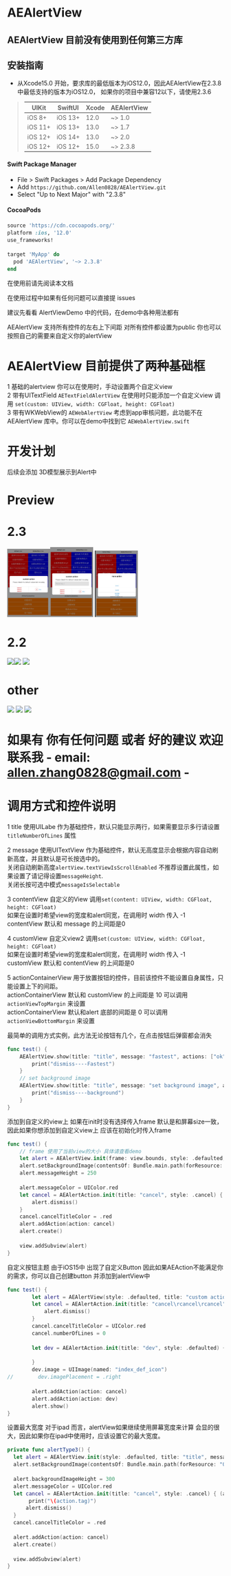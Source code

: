 # AEAlertView 
## AEAlertView 目前没有使用到任何第三方库

## 安装指南

- 从Xcode15.0 开始，要求库的最低版本为iOS12.0，因此AEAlertView在2.3.8中最低支持的版本为iOS12.0， 如果你的项目中兼容12以下，请使用2.3.6

>
> | UIKit | SwiftUI | Xcode | AEAlertView |
> |---|---|---|---|
> | iOS 8+ | iOS 13+ | 12.0 | ~> 1.0 |
> | iOS 11+ | iOS 13+ | 13.0 | ~> 1.7 |
> | iOS 12+ | iOS 14+ | 13.0 | ~> 2.0 |
> | iOS 12+ | iOS 12+ | 15.0 | ~> 2.3.8 |

#### Swift Package Manager

- File > Swift Packages > Add Package Dependency
- Add `https://github.com/Allen0828/AEAlertView.git`
- Select "Up to Next Major" with "2.3.8"

#### CocoaPods
```ruby
source 'https://cdn.cocoapods.org/'
platform :ios, '12.0'
use_frameworks!

target 'MyApp' do
  pod 'AEAlertView', '~> 2.3.8'
end
```

<font>
     <p>在使用前请先阅读本文档</p>
     <p>在使用过程中如果有任何问题可以直接提 issues</p>
     <p>建议先看看 AlertViewDemo 中的代码，在demo中各种用法都有</p>
</font>

AEAlertView 支持所有控件的左右上下间距
对所有控件都设置为public 你也可以按照自己的需要来自定义你的alertView

# AEAlertView 目前提供了两种基础框 
1 基础的alertview 你可以在使用时，手动设置两个自定义view<br />
2 带有UITextField `AETextFieldAlertView` 在使用时只能添加一个自定义view 调用 `set(custom: UIView, width: CGFloat, height: CGFloat)`<br />
3 带有WKWebView的 `AEWebAlertView` 考虑到app审核问题，此功能不在AEAlertView 库中。你可以在demo中找到它 `AEWebAlertView.swift`<br />

# 开发计划
后续会添加 3D模型展示到Alert中


# Preview                                                                       

# 2.3
<view><img src="https://github.com/Allen0828/AEAlertView/blob/master/img-folder/2.3-001.jpg" width="100"></img><img
src="https://github.com/Allen0828/AEAlertView/blob/master/img-folder/2.3-002.jpg" width="100"></img> <img
src="https://github.com/Allen0828/AEAlertView/blob/master/img-folder/2.3-003.jpg" width="100"></img>
</view>

# 2.2
<view>

<img src="https://github.com/Allen0828/AEAlertView/blob/master/img-folder/new3.jpeg" width="100"></img><img
src="https://github.com/Allen0828/AEAlertView/blob/master/img-folder/gif003.gif" width="100"></img> <img
src="https://github.com/Allen0828/AEAlertView/blob/master/img-folder/new7.jpeg" width="100"></img>

</view>

# other 
<view>

<img src="https://github.com/Allen0828/AEAlertView/blob/master/img-folder/new1.jpeg" width="150"></img>
<img src="https://github.com/Allen0828/AEAlertView/blob/master/img-folder/succees2.1.gif" width="150"></img>
<img src="https://github.com/Allen0828/AEAlertView/blob/master/img-folder/uiAlertView_GIF.gif" width="150"></img>

</view>

# 如果有 你有任何问题 或者 好的建议 欢迎联系我  - email: allen.zhang0828@gmail.com -


# 调用方式和控件说明
1 title 使用UILabe 作为基础控件，默认只能显示两行，如果需要显示多行请设置`titleNumberOfLines` 属性<br />

2 message 使用UITextView 作为基础控件，默认无高度显示会根据内容自动刷新高度，并且默认是可长按选中的。<br />
    关闭自动刷新高度`alertView.textViewIsScrollEnabled` 不推荐设置此属性，如果设置了请记得设置`messageHeight`.<br />
    关闭长按可选中模式`messageIsSelectable` <br /> 
    
3 contentView 自定义的View 调用`set(content: UIView, width: CGFloat, height: CGFloat)`<br />
    如果在设置时希望view的宽度和alert同宽，在调用时 width 传入 -1<br />
    contentView 默认和 message 的上间距是0<br />
    
4 customView 自定义view2 调用`set(custom: UIView, width: CGFloat, height: CGFloat)`<br />
    如果在设置时希望view的宽度和alert同宽，在调用时 width 传入 -1<br />
    customView 默认和 contentView 的上间距是0<br />
    
5 actionContainerView 用于放置按钮的控件，目前该控件不能设置自身属性，只能设置上下的间距。<br />
    actionContainerView 默认和 customView 的上间距是 10 可以调用`actionViewTopMargin` 来设置<br />
    actionContainerView 默认和alert 底部的间距是 0  可以调用`actionViewBottomMargin` 来设置<br />



最简单的调用方式实例，此方法无论按钮有几个，在点击按钮后弹窗都会消失
```swift
func test() {
    AEAlertView.show(title: "title", message: "fastest", actions: ["ok"]) { action in
        print("dismiss----Fastest")
    }
    // set background image
    AEAlertView.show(title: "title", message: "set background image", actions: ["cancel", "ok"], bgImage: UIImage(named: "006")) { action in
        print("dismiss----background")
    }
}
```

添加到自定义的view上 如果在init时没有选择传入frame 默认是和屏幕size一致，因此如果你想添加到自定义view上 应该在初始化时传入frame
```swift
func test() {
    // frame 使用了当前view的大小 具体请查看demo
    let alert = AEAlertView.init(frame: view.bounds, style: .defaulted, title: "title", message: "set gif height Add alert to the current view")
    alert.setBackgroundImage(contentsOf: Bundle.main.path(forResource: "003", ofType: "gif"))
    alert.messageHeight = 250
    
    alert.messageColor = UIColor.red
    let cancel = AEAlertAction.init(title: "cancel", style: .cancel) { (action) in
        alert.dismiss()
    }
    cancel.cancelTitleColor = .red
    alert.addAction(action: cancel)
    alert.create()

    view.addSubview(alert)
}
```

自定义按钮主题  由于iOS15中 出现了自定义Button 因此如果AEAction不能满足你的需求，你可以自己创建button 并添加到alertView中
```swift
func test() {
        let alert = AEAlertView(style: .defaulted, title: "custom action", message: "Please check the default values before using")
        let cancel = AEAlertAction.init(title: "cancel\rcancel\rcancel", style: .cancel) { (action) in
            alert.dismiss()
        }
        cancel.cancelTitleColor = UIColor.red
        cancel.numberOfLines = 0
        
        let dev = AEAlertAction.init(title: "dev", style: .defaulted) { (action) in
           
        }
        dev.image = UIImage(named: "index_def_icon")
//        dev.imagePlacement = .right
        
        alert.addAction(action: cancel)
        alert.addAction(action: dev)
        alert.show()
}
```

设置最大宽度  对于ipad 而言，alertView如果继续使用屏幕宽度来计算 会显的很大，因此如果你在ipad中使用时，应该设置它的最大宽度。
```swift
private func alertType3() {
  let alert = AEAlertView.init(style: .defaulted, title: "title", message: "set gif height Add alert to the current view", maximumWidth: 600)
  alert.setBackgroundImage(contentsOf: Bundle.main.path(forResource: "003", ofType: "gif"))
        
  alert.backgroundImageHeight = 300
  alert.messageColor = UIColor.red
  let cancel = AEAlertAction.init(title: "cancel", style: .cancel) { (action) in
       print("\(action.tag)")
      alert.dismiss()
  }
  cancel.cancelTitleColor = .red
        
  alert.addAction(action: cancel)
  alert.create()
        
  view.addSubview(alert)
}
```





